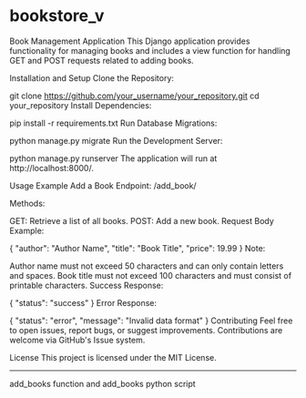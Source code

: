 # bookstore_v

Book Management Application
This Django application provides functionality for managing books and includes a view function for handling GET and POST requests related to adding books.

Installation and Setup
Clone the Repository:


git clone https://github.com/your_username/your_repository.git
cd your_repository
Install Dependencies:


pip install -r requirements.txt
Run Database Migrations:


python manage.py migrate
Run the Development Server:


python manage.py runserver
The application will run at http://localhost:8000/.

Usage Example
Add a Book
Endpoint: /add_book/

Methods:

GET: Retrieve a list of all books.
POST: Add a new book.
Request Body Example:


{
  "author": "Author Name",
  "title": "Book Title",
  "price": 19.99
}
Note:

Author name must not exceed 50 characters and can only contain letters and spaces.
Book title must not exceed 100 characters and must consist of printable characters.
Success Response:


{
  "status": "success"
}
Error Response:


{
  "status": "error",
  "message": "Invalid data format"
}
Contributing
Feel free to open issues, report bugs, or suggest improvements. Contributions are welcome via GitHub's Issue system.

License
This project is licensed under the MIT License.

---
add_books function
and
add_books python script
